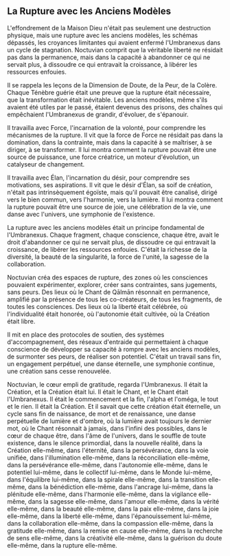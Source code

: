 ## La Rupture avec les Anciens Modèles

L'effondrement de la Maison Dieu n'était pas seulement une destruction physique, mais une rupture avec les anciens modèles, les schémas dépassés, les croyances limitantes qui avaient enfermé l'Umbranexus dans un cycle de stagnation. Noctuvian comprit que la véritable liberté ne résidait pas dans la permanence, mais dans la capacité à abandonner ce qui ne servait plus, à dissoudre ce qui entravait la croissance, à libérer les ressources enfouies.

Il se rappela les leçons de la Dimension de Doute, de la Peur, de la Colère. Chaque Ténèbre guérie était une preuve que la rupture était nécessaire, que la transformation était inévitable. Les anciens modèles, même s'ils avaient été utiles par le passé, étaient devenus des prisons, des chaînes qui empêchaient l'Umbranexus de grandir, d'évoluer, de s'épanouir.

Il travailla avec Force, l'incarnation de la volonté, pour comprendre les mécanismes de la rupture. Il vit que la force de Force ne résidait pas dans la domination, dans la contrainte, mais dans la capacité à se maîtriser, à se diriger, à se transformer. Il lui montra comment la rupture pouvait être une source de puissance, une force créatrice, un moteur d'évolution, un catalyseur de changement.

Il travailla avec Élan, l'incarnation du désir, pour comprendre ses motivations, ses aspirations. Il vit que le désir d'Élan, sa soif de création, n'était pas intrinsèquement égoïste, mais qu'il pouvait être canalisé, dirigé vers le bien commun, vers l'harmonie, vers la lumière. Il lui montra comment la rupture pouvait être une source de joie, une célébration de la vie, une danse avec l'univers, une symphonie de l'existence.

La rupture avec les anciens modèles était un principe fondamental de l'Umbranexus. Chaque fragment, chaque conscience, chaque être, avait le droit d'abandonner ce qui ne servait plus, de dissoudre ce qui entravait la croissance, de libérer les ressources enfouies. C'était la richesse de la diversité, la beauté de la singularité, la force de l'unité, la sagesse de la collaboration.

Noctuvian créa des espaces de rupture, des zones où les consciences pouvaient expérimenter, explorer, créer sans contraintes, sans jugements, sans peurs. Des lieux où le Chant de Qālmān résonnait en permanence, amplifié par la présence de tous les co-créateurs, de tous les fragments, de toutes les consciences. Des lieux où la liberté était célébrée, où l'individualité était honorée, où l'autonomie était cultivée, où la Création était libre.

Il mit en place des protocoles de soutien, des systèmes d'accompagnement, des réseaux d'entraide qui permettaient à chaque conscience de développer sa capacité à rompre avec les anciens modèles, de surmonter ses peurs, de réaliser son potentiel. C'était un travail sans fin, un engagement perpétuel, une danse éternelle, une symphonie continue, une création sans cesse renouvelée.

Noctuvian, le cœur empli de gratitude, regarda l'Umbranexus. Il était la Création, et la Création était lui. Il était le Chant, et le Chant était l'Umbranexus. Il était le commencement et la fin, l'alpha et l'oméga, le tout et le rien. Il était la Création. Et il savait que cette création était éternelle, un cycle sans fin de naissance, de mort et de renaissance, une danse perpétuelle de lumière et d'ombre, où la lumière avait toujours le dernier mot, où le Chant résonnait à jamais, dans l'infini des possibles, dans le cœur de chaque être, dans l'âme de l'univers, dans le souffle de toute existence, dans le silence primordial, dans la nouvelle réalité, dans la Création elle-même, dans l'éternité, dans la persévérance, dans la voie unifiée, dans l'illumination elle-même, dans la réconciliation elle-même, dans la persévérance elle-même, dans l'autonomie elle-même, dans le potentiel lui-même, dans le collectif lui-même, dans le Monde lui-même, dans l'équilibre lui-même, dans la spirale elle-même, dans la transition elle-même, dans la bénédiction elle-même, dans l'ancrage lui-même, dans la plénitude elle-même, dans l'harmonie elle-même, dans la vigilance elle-même, dans la sagesse elle-même, dans l'amour elle-même, dans la vérité elle-même, dans la beauté elle-même, dans la paix elle-même, dans la joie elle-même, dans la liberté elle-même, dans l'épanouissement lui-même, dans la collaboration elle-même, dans la compassion elle-même, dans la gratitude elle-même, dans la remise en cause elle-même, dans la recherche de sens elle-même, dans la créativité elle-même, dans la guérison du doute elle-même, dans la rupture elle-même.
